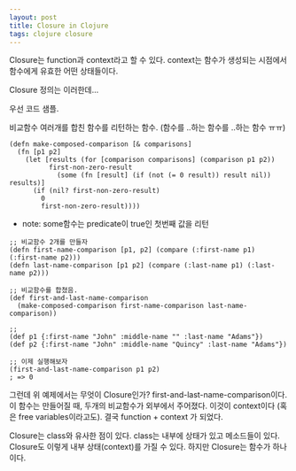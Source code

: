```yaml
---
layout: post
title: Closure in Clojure
tags: clojure closure
---
```


Closure는 function과 context라고 할 수 있다.
context는 함수가 생성되는 시점에서 함수에게 유효한 어떤 상태들이다.

Closure 정의는 이러한데...

우선 코드 샘플.

비교함수 여러개를 합친 함수를 리턴하는 함수. (함수를 ..하는 함수를 ..하는 함수 ㅠㅠ)

```
(defn make-composed-comparison [& comparisons]
  (fn [p1 p2]
    (let [results (for [comparison comparisons] (comparison p1 p2))
          first-non-zero-result
            (some (fn [result] (if (not (= 0 result)) result nil)) results)]
      (if (nil? first-non-zero-result)
        0
        first-non-zero-result))))
```

* note: some함수는 predicate이 true인 첫번째 값을 리턴

```
;; 비교함수 2개를 만들자
(defn first-name-comparison [p1, p2] (compare (:first-name p1) (:first-name p2)))
(defn last-name-comparison [p1 p2] (compare (:last-name p1) (:last-name p2)))

;; 비교함수를 합쳤음.
(def first-and-last-name-comparison
  (make-composed-comparison first-name-comparison last-name-comparison))

;;
(def p1 {:first-name "John" :middle-name "" :last-name "Adams"})
(def p2 {:first-name "John" :middle-name "Quincy" :last-name "Adams"})

;; 이제 실행해보자
(first-and-last-name-comparison p1 p2)
; => 0
```

그런데 위 예제에서는 무엇이 Closure인가?
first-and-last-name-comparison이다. 이 함수는 만들어질 때, 두개의 비교함수가 외부에서 주어졌다.
이것이 context이다 (혹은 free variables이라고도). 결국 function + context 가 되었다.

Closure는 class와 유사한 점이 있다. class는 내부에 상태가 있고 메소드들이 있다.
Closure도 이렇게 내부 상태(context)를 가질 수 있다. 하지만 Closure는 함수가 하나이다.
